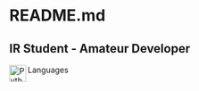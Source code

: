 # README.md
**IR Student - Amateur Developer**
---
Languages
<img align="left" alt="Python" width="30px" stlye="padding-right:10px;" src= "https://cdn.jsdelivr.net/gh/devicons/devicon@latest/icons/python/python-plain.svg" />

<!--
**MrTytanic/MrTytanic** is a ✨ _special_ ✨ repository because its `README.md` (this file) appears on your GitHub profile.

Here are some ideas to get you started:

- 🔭 I’m currently working on ...
- 🌱 I’m currently learning ...
- 👯 I’m looking to collaborate on ...
- 🤔 I’m looking for help with ...
- 💬 Ask me about ...
- 📫 How to reach me: ...
- 😄 Pronouns: ...
- ⚡ Fun fact: ...
-->
